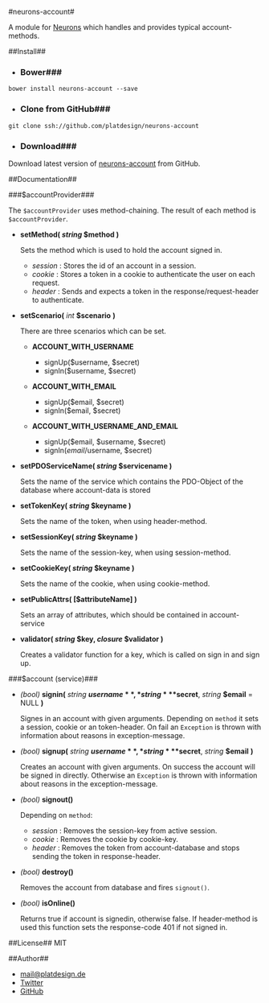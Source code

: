 #neurons-account#

A module for [Neurons]() which handles and provides typical account-methods.

##Install##

- ### Bower###
`bower install neurons-account --save`

- ### Clone from GitHub###
`git clone ssh://github.com/platdesign/neurons-account`

- ### Download###
Download latest version of [neurons-account]() from GitHub.



##Documentation##

###$accountProvider###

The `$accountProvider` uses method-chaining. The result of each method is `$accountProvider`.

- **setMethod( ***string*** $method )**

	Sets the method which is used to hold the account signed in.	
	- *session* : Stores the id of an account in a session.
	- *cookie* : Stores a token in a cookie to authenticate the user on each request.
	- *header* : Sends and expects a token in the response/request-header to authenticate.

- **setScenario(** *int* **$scenario** **)**

	There are three scenarios which can be set.
	
	- **ACCOUNT_WITH_USERNAME**
		
		- signUp($username, $secret)	
		- signIn($username, $secret)
		
	- **ACCOUNT_WITH_EMAIL**
	
		- signUp($email, $secret)	
		- signIn($email, $secret)
		
	- **ACCOUNT_WITH_USERNAME_AND_EMAIL**

		- signUp($email, $username, $secret)	
		- signIn($email/$username, $secret)

- **setPDOServiceName( ***string*** $servicename )**

	Sets the name of the service which contains the PDO-Object of the database where account-data is stored
	

- **setTokenKey( ***string*** $keyname )**

	Sets the name of the token, when using header-method.
	
- **setSessionKey( ***string*** $keyname )**

	Sets the name of the session-key, when using session-method.

- **setCookieKey( ***string*** $keyname )**

	Sets the name of the cookie, when using cookie-method.

- **setPublicAttrs( [$attributeName] )**

	Sets an array of attributes, which should be contained in account-service 
	
- **validator( ***string*** $key, ***closure*** $validator )**
 
 	Creates a validator function for a key, which is called on sign in and sign up.
 	



###$account (service)###

- *(bool)* **signin(** *string* **$username**, *string* **$secret**, *string* **$email** = NULL **)**

	Signes in an account with given arguments. Depending on `method` it sets a session, cookie or an token-header. On fail an `Exception` is thrown with information about reasons in exception-message. 

- *(bool)* **signup(** *string* **$username**, *string* **$secret**, *string* **$email** **)**

	Creates an account with given arguments. On success the account will be signed in directly. Otherwise an `Exception` is thrown with information about reasons in the exception-message.

- *(bool)* **signout()**

	Depending on `method`:
	
	- *session* : Removes the session-key from active session.
	- *cookie* : Removes the cookie by cookie-key.
	- *header* : Removes the token from account-database and stops sending the token in response-header.

- *(bool)* **destroy()**
	
	Removes the account from database and fires `signout()`.
	
- *(bool)* **isOnline()**

	Returns true if account is signedin, otherwise false. If header-method is used this function sets the response-code 401 if not signed in.

##License##
MIT

##Author##
- [mail@platdesign.de](mailto:mail@platdesign.de)
- [Twitter](http://twitter.com/platdesign)
- [GitHub](http://github.com/platdesign)












